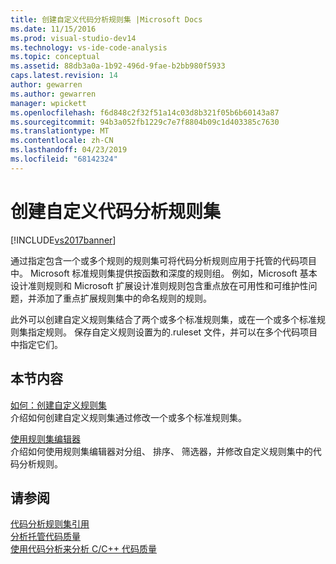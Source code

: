 ```yaml
---
title: 创建自定义代码分析规则集 |Microsoft Docs
ms.date: 11/15/2016
ms.prod: visual-studio-dev14
ms.technology: vs-ide-code-analysis
ms.topic: conceptual
ms.assetid: 88db3a0a-1b92-496d-9fae-b2bb980f5933
caps.latest.revision: 14
author: gewarren
ms.author: gewarren
manager: wpickett
ms.openlocfilehash: f6d848c2f32f51a14c03d8b321f05b6b60143a87
ms.sourcegitcommit: 94b3a052fb1229c7e7f8804b09c1d403385c7630
ms.translationtype: MT
ms.contentlocale: zh-CN
ms.lasthandoff: 04/23/2019
ms.locfileid: "68142324"
---
```

# <a name="creating-custom-code-analysis-rule-sets"></a>创建自定义代码分析规则集
[!INCLUDE[vs2017banner](../includes/vs2017banner.md)]

通过指定包含一个或多个规则的规则集可将代码分析规则应用于托管的代码项目中。 Microsoft 标准规则集提供按函数和深度的规则组。 例如，Microsoft 基本设计准则规则和 Microsoft 扩展设计准则规则包含重点放在可用性和可维护性问题，并添加了重点扩展规则集中的命名规则的规则。  
  
 此外可以创建自定义规则集结合了两个或多个标准规则集，或在一个或多个标准规则集指定规则。 保存自定义规则设置为的.ruleset 文件，并可以在多个代码项目中指定它们。  
  
## <a name="in-this-section"></a>本节内容  
 [如何：创建自定义规则集](../code-quality/how-to-create-a-custom-rule-set.md)  
 介绍如何创建自定义规则集通过修改一个或多个标准规则集。  
  
 [使用规则集编辑器](../code-quality/working-in-the-code-analysis-rule-set-editor.md)  
 介绍如何使用规则集编辑器对分组、 排序、 筛选器，并修改自定义规则集中的代码分析规则。  
  
## <a name="see-also"></a>请参阅  
 [代码分析规则集引用](../code-quality/code-analysis-rule-set-reference.md)   
 [分析托管代码质量](../code-quality/analyzing-managed-code-quality-by-using-code-analysis.md)   
 [使用代码分析来分析 C/C++ 代码质量](../code-quality/analyzing-c-cpp-code-quality-by-using-code-analysis.md)
